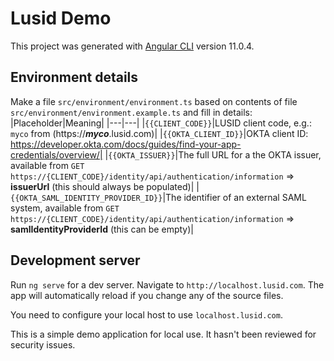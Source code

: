 # Lusid Demo

This project was generated with [Angular CLI](https://github.com/angular/angular-cli) version 11.0.4.

## Environment details

Make a file `src/environment/environment.ts` based on contents of file `src/environment/environment.example.ts` and fill in details:
|Placeholder|Meaning|
|---|---|
|`{{CLIENT_CODE}}`|LUSID client code, e.g.: `myco` from (https://__*myco*__.lusid.com)|
|`{{OKTA_CLIENT_ID}}`|OKTA client ID: https://developer.okta.com/docs/guides/find-your-app-credentials/overview/|
|`{{OKTA_ISSUER}}`|The full URL for a the OKTA issuer, available from  `GET https://{CLIENT_CODE}/identity/api/authentication/information` => __issuerUrl__ (this should always be populated)|
|`{{OKTA_SAML_IDENTITY_PROVIDER_ID}}`|The identifier of an external SAML system, available from  `GET https://{CLIENT_CODE}/identity/api/authentication/information` => __samlIdentityProviderId__ (this can be empty)|

## Development server

Run `ng serve` for a dev server. Navigate to `http://localhost.lusid.com`. The app will automatically reload if you change any of the source files.

You need to configure your local host to use `localhost.lusid.com`.

This is a simple demo application for local use. It hasn't been reviewed for security issues.
